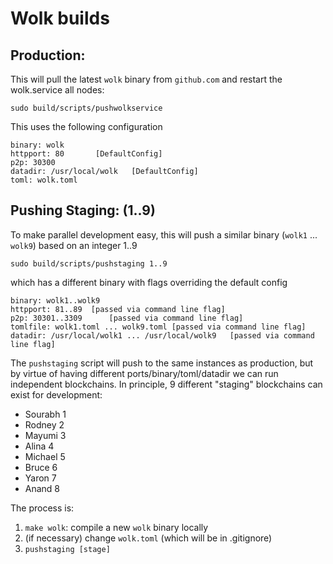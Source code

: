 # Wolk builds

## Production:

This will pull the latest `wolk` binary from `github.com` and restart the wolk.service all nodes:
```
sudo build/scripts/pushwolkservice
```

This uses the following configuration
```
binary: wolk        
httpport: 80       [DefaultConfig]
p2p: 30300         
datadir: /usr/local/wolk   [DefaultConfig]
toml: wolk.toml    
```

## Pushing Staging: (1..9)

To make parallel development easy, this will push a similar binary (`wolk1` ... `wolk9`) based on an integer 1..9
```
sudo build/scripts/pushstaging 1..9
```
which has a different binary with flags overriding the default config
```
binary: wolk1..wolk9
httpport: 81..89  [passed via command line flag]
p2p: 30301..3309      [passed via command line flag]
tomlfile: wolk1.toml ... wolk9.toml [passed via command line flag]
datadir: /usr/local/wolk1 ... /usr/local/wolk9   [passed via command line flag]
```

The `pushstaging` script will push to the same instances as production, but by virtue of having different ports/binary/toml/datadir we can run independent blockchains.
In principle, 9 different "staging" blockchains can exist for development:
 * Sourabh 1
 * Rodney 2
 * Mayumi 3
 * Alina 4
 * Michael 5
 * Bruce 6
 * Yaron 7
 * Anand 8

The process is:
 1. `make wolk`: compile a new `wolk` binary locally
 2. (if necessary) change `wolk.toml` (which will be in .gitignore)
 3. `pushstaging [stage]`
